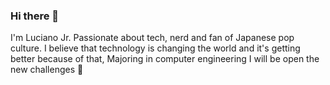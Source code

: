 ### Hi there 👋
 I'm Luciano Jr. Passionate about tech,
  nerd and fan of Japanese pop culture.
 I believe that technology is changing the world and it's
  getting better because of that,
  Majoring in computer engineering
   I will be open the new challenges 🌱

<!--
**lucianojunnior17/lucianojunnior17** is a ✨ _special_ ✨ repository because its `README.md` (this file) appears on your GitHub profile.

Here are some ideas to get you started:

- 🔭 I’m currently working on ...
- 🌱 I’m currently learning ...
- 👯 I’m looking to collaborate on ...
- 🤔 I’m looking for help with ...
- 💬 Ask me about ...
- 📫 How to reach me: ...
- 😄 Pronouns: ...
- ⚡ Fun fact: ...
-->
